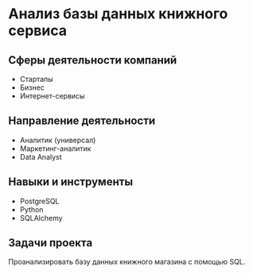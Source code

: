 # Анализ базы данных книжного сервиса

## Сферы деятельности компаний
* Стартапы
* Бизнес
* Интернет-сервисы

## Направление деятельности
* Аналитик (универсал)
* Маркетинг-аналитик
* Data Analyst

## Навыки и инструменты
* PostgreSQL
* Python
* SQLAlchemy

## Задачи проекта
Проанализировать базу данных книжного магазина с помощью SQL.
